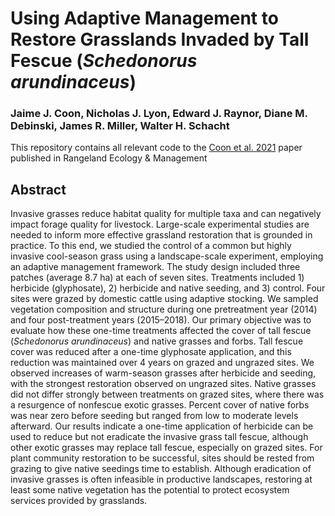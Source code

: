 # Using Adaptive Management to Restore Grasslands Invaded by Tall Fescue (*Schedonorus arundinaceus*)

### Jaime J. Coon, Nicholas J. Lyon, Edward J. Raynor, Diane M. Debinski, James R. Miller, Walter H. Schacht

This repository contains all relevant code to the [Coon et al. 2021](https://www.sciencedirect.com/science/article/abs/pii/S1550742421000129?casa_token=4hUYfkm3-RcAAAAA:wxQ1-YwOxcii7F3TzLo8FL5uBeMe7QzmKsOHQ0TIM3zYO5m4tARAfLpgVOcLlLVxElm4d4qwrWc) paper published in Rangeland Ecology & Management

## Abstract

Invasive grasses reduce habitat quality for multiple taxa and can negatively impact forage quality for livestock. Large-scale experimental studies are needed to inform more effective grassland restoration that is grounded in practice. To this end, we studied the control of a common but highly invasive cool-season grass using a landscape-scale experiment, employing an adaptive management framework. The study design included three patches (average 8.7 ha) at each of seven sites. Treatments included 1) herbicide (glyphosate), 2) herbicide and native seeding, and 3) control. Four sites were grazed by domestic cattle using adaptive stocking. We sampled vegetation composition and structure during one pretreatment year (2014) and four post-treatment years (2015–2018). Our primary objective was to evaluate how these one-time treatments affected the cover of tall fescue (*Schedonorus arundinaceus*) and native grasses and forbs. Tall fescue cover was reduced after a one-time glyphosate application, and this reduction was maintained over 4 years on grazed and ungrazed sites. We observed increases of warm-season grasses after herbicide and seeding, with the strongest restoration observed on ungrazed sites. Native grasses did not differ strongly between treatments on grazed sites, where there was a resurgence of nonfescue exotic grasses. Percent cover of native forbs was near zero before seeding but ranged from low to moderate levels afterward. Our results indicate a one-time application of herbicide can be used to reduce but not eradicate the invasive grass tall fescue, although other exotic grasses may replace tall fescue, especially on grazed sites. For plant community restoration to be successful, sites should be rested from grazing to give native seedings time to establish. Although eradication of invasive grasses is often infeasible in productive landscapes, restoring at least some native vegetation has the potential to protect ecosystem services provided by grasslands.

